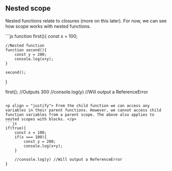 ## Nested scope

<p align = "justify">Nested functions relate to closures (more on this later). For now, we can see how scope works with nested functions.</p>
```js
function first(){
	const x = 100; 

	//Nested function
	function second(){
		const y = 200;
		console.log(x+y);
	}

	second();
}

first(); //Outputs 300
//console.log(y) //Will output a ReferenceError
```

<p align = "justify"> From the child function we can access any variables in their parent functions. However, we cannot access child function variables from a parent scope. The above also applies to nested scopes with blocks. </p>
```js
if(true){
	const x = 100;
	if(x === 100){
		const y = 200;
		console.log(x+y);
	}

	//console.log(y) //Will output a ReferenceError
}
```